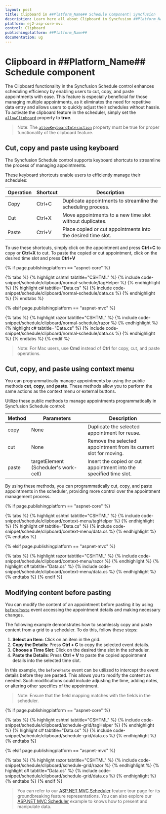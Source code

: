 ```yaml
---
layout: post
title: Clipboard in ##Platform_Name## Schedule Component| Syncfusion
description: Learn here all about Clipboard in Syncfusion ##Platform_Name## Schedule component of Syncfusion Essential JS 2 and more.
platform: ej2-asp-core-mvc
control: Clipboard
publishingplatform: ##Platform_Name##
documentation: ug
---
```


# Clipboard in ##Platform_Name## Schedule component

The Clipboard functionality in the Syncfusion Schedule control enhances scheduling efficiency by enabling users to cut, copy, and paste appointments with ease. This feature is especially beneficial for those managing multiple appointments, as it eliminates the need for repetitive data entry and allows users to quickly adjust their schedules without hassle.
To activate the clipboard feature in the scheduler, simply set the [`allowClipboard`](https://help.syncfusion.com/cr/aspnetmvc-js2/Syncfusion.EJ2.Schedule.Schedule.html#Syncfusion_EJ2_Schedule_Schedule_AllowClipboard) property to **true**.

>Note: The [`allowKeyboardInteraction`](https://help.syncfusion.com/cr/aspnetmvc-js2/Syncfusion.EJ2.Schedule.Schedule.html#Syncfusion_EJ2_Schedule_Schedule_AllowKeyboardInteraction) property must be true for proper functionality of the clipboard feature.

## Cut, copy and paste using keyboard

The Syncfusion Schedule control supports keyboard shortcuts to streamline the process of managing appointments.

These keyboard shortcuts enable users to efficiently manage their schedules:

| Operation | Shortcut | Description                                                      |
|-----------|----------|------------------------------------------------------------------|
| Copy      | Ctrl+C   | Duplicate appointments to streamline the scheduling process.     |
| Cut       | Ctrl+X   | Move appointments to a new time slot without duplicates.         |
| Paste     | Ctrl+V   | Place copied or cut appointments into the desired time slot.     |

To use these shortcuts, simply click on the appointment and press **Ctrl+C** to copy or **Ctrl+X** to cut. To paste the copied or cut appointment, click on the desired time slot and press **Ctrl+V**

{% if page.publishingplatform == "aspnet-core" %}

{% tabs %}
{% highlight cshtml tabtitle="CSHTML" %}
{% include code-snippet/schedule/clipboard/normal-schedule/tagHelper %}
{% endhighlight %}
{% highlight c# tabtitle="Data.cs" %}
{% include code-snippet/schedule/clipboard/normal-schedule/data.cs %}
{% endhighlight %}
{% endtabs %}

{% elsif page.publishingplatform == "aspnet-mvc" %}

{% tabs %}
{% highlight razor tabtitle="CSHTML" %}
{% include code-snippet/schedule/clipboard/normal-schedule/razor %}
{% endhighlight %}
{% highlight c# tabtitle="Data.cs" %}
{% include code-snippet/schedule/clipboard/normal-schedule/data.cs %}
{% endhighlight %}
{% endtabs %}
{% endif %}

>Note: For Mac users, use **Cmd** instead of **Ctrl** for copy, cut, and paste operations.

## Cut, copy, and paste using context menu

You can programmatically manage appointments by using the public methods **cut**, **copy**, and **paste**. These methods allow you to perform the same actions as the context menu or external buttons.

Utilize these public methods to manage appointments programmatically in Syncfusion Schedule control:

| Method | Parameters                     | Description                                                                                     |
|--------|--------------------------------|-------------------------------------------------------------------------------------------------|
| copy   | None                           | Duplicate the selected appointment for reuse.                                                   |
| cut    | None                           | Remove the selected appointment from its current slot for moving.                               |
| paste  | targetElement (Scheduler's work-cell) | Insert the copied or cut appointment into the specified time slot.                              |

By using these methods, you can programmatically cut, copy, and paste appointments in the scheduler, providing more control over the appointment management process.

{% if page.publishingplatform == "aspnet-core" %}

{% tabs %}
{% highlight cshtml tabtitle="CSHTML" %}
{% include code-snippet/schedule/clipboard/context-menu/tagHelper %}
{% endhighlight %}
{% highlight c# tabtitle="Data.cs" %}
{% include code-snippet/schedule/clipboard/context-menu/data.cs %}
{% endhighlight %}
{% endtabs %}

{% elsif page.publishingplatform == "aspnet-mvc" %}

{% tabs %}
{% highlight razor tabtitle="CSHTML" %}
{% include code-snippet/schedule/clipboard/context-menu/razor %}
{% endhighlight %}
{% highlight c# tabtitle="Data.cs" %}
{% include code-snippet/schedule/clipboard/context-menu/data.cs %}
{% endhighlight %}
{% endtabs %}
{% endif %}

## Modifying content before pasting

You can modify the content of an appointment before pasting it by using [`beforePaste`](https://help.syncfusion.com/cr/aspnetmvc-js2/Syncfusion.EJ2.Schedule.Schedule.html#Syncfusion_EJ2_Schedule_Schedule_BeforePaste) event accessing the appointment details and making necessary changes.

The following example demonstrates how to seamlessly copy and paste content from a grid to a scheduler. To do this, follow these steps:

1. **Select an Item**: Click on an item in the grid.
2. **Copy the Details**: Press **Ctrl + C** to copy the selected event details.
3. **Choose a Time Slot**: Click on the desired time slot in the scheduler.
4. **Paste the Details**: Press **Ctrl + V** to paste the copied appointment details into the selected time slot.

In this example, the `beforePaste` event can be utilized to intercept the event details before they are pasted. This allows you to modify the content as needed. Such modifications could include adjusting the time, adding notes, or altering other specifics of the appointment.

>Note: Ensure that the field mapping matches with the fields in the scheduler.

{% if page.publishingplatform == "aspnet-core" %}

{% tabs %}
{% highlight cshtml tabtitle="CSHTML" %}
{% include code-snippet/schedule/clipboard/schedule-grid/tagHelper %}
{% endhighlight %}
{% highlight c# tabtitle="Data.cs" %}
{% include code-snippet/schedule/clipboard/schedule-grid/data.cs %}
{% endhighlight %}
{% endtabs %}

{% elsif page.publishingplatform == "aspnet-mvc" %}

{% tabs %}
{% highlight razor tabtitle="CSHTML" %}
{% include code-snippet/schedule/clipboard/schedule-grid/razor %}
{% endhighlight %}
{% highlight c# tabtitle="Data.cs" %}
{% include code-snippet/schedule/clipboard/schedule-grid/data.cs %}
{% endhighlight %}
{% endtabs %}
{% endif %}


>  You can refer to our [ASP.NET MVC Scheduler](https://www.syncfusion.com/aspnet-mvc-ui-controls/scheduler) feature tour page for its groundbreaking feature representations. You can also explore our [ASP.NET MVC Scheduler](https://ej2.syncfusion.com/aspnetmvc/Schedule/Overview#/material) example to knows how to present and manipulate data.


